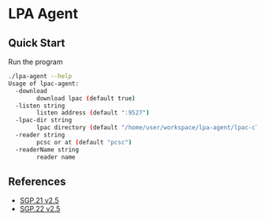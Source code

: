 # LPA Agent

## Quick Start

Run the program

```bash
./lpa-agent --help
Usage of lpac-agent:
  -download
        download lpac (default true)
  -listen string
        listen address (default ":9527")
  -lpac-dir string
        lpac directory (default "/home/user/workspace/lpa-agent/lpac-cli")
  -reader string
        pcsc or at (default "pcsc")
  -readerName string
        reader name
```

## References

- [SGP.21 v2.5](https://www.gsma.com/esim/resources/sgp-21-v2-5/)
- [SGP.22 v2.5](https://www.gsma.com/esim/resources/sgp-22-v2-5/)
